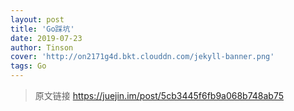 ```yaml
---
layout: post
title: 'Go踩坑'
date: 2019-07-23
author: Tinson
cover: 'http://on2171g4d.bkt.clouddn.com/jekyll-banner.png'
tags: Go
---
```


> 原文链接 https://juejin.im/post/5cb3445f6fb9a068b748ab75




